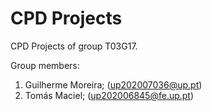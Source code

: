 # CPD Projects

CPD Projects of group T03G17.

Group members:

1. Guilherme Moreira; (up202007036@up.pt)
2. Tomás Maciel; (up202006845@fe.up.pt)